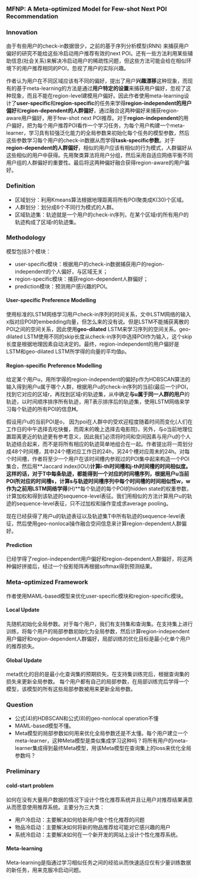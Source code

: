 ### **MFNP: A Meta-optimized Model for Few-shot Next POI Recommendation**

### Innovation
由于有些用户的check-in数据很少，之前的基于序列分析模型(RNN) 来捕获用户偏好的研究不能给这些冷启动用户推荐有效的next POI。还有一些方法利用某些辅助信息(社会关系)来解决冷启动用户的稀疏性问题，但这些方法可能会给在相似环境下的用户推荐相同的POI，忽视了用户的实际兴趣。

作者认为用户在不同区域应该有不同的偏好，提出了用户**兴趣漂移**这种现象，而现有的基于meta-learning的方法是通过**用户特定的设置**来捕获用户偏好，忽视了这种现象，而且不能在region-level建模用户偏好。因此作者使用meta-learning设计了**user-specific**和**region-specific**的任务来学得**region-independent的用户偏好**和**region-dependent的人群偏好**，通过融合这两种偏好来捕获region-aware用户偏好，用于few-shot next POI推荐。对于**region-independent**的用户偏好，把为每个用户推荐POI看作一个学习任务，为每个用户构建一个meta-learner，学习具有较强泛化能力的全局参数来初始化每个任务的模型参数，然后这些参数学习每个用户的check-in数据从而学得**task-specific参数**。对于**region-dependent的人群偏好**，相似的用户应该有相似的行为模式，人群偏好从这些相似的用户中获得。先用聚类算法将用户分组，然后采用自适应网络平衡不同用户组的人群偏好的重要性。最后将这两种偏好融合获得region-aware的用户偏好。

### Definition
* 区域划分：利用Kmeans算法根据地理距离将所有POI聚类成K(30)个区域。
* 人群划分：划分成6个不同行为模式的人群。
* 区域轨迹集：轨迹就是一个用户的check-in序列，在某个区域r的所有用户的轨迹构成了区域r的轨迹集。

### Methodology
模型包括3个模块：

* user-specific模块：根据用户的check-in数据捕获用户的region-independent的个人偏好，与区域无关；
* region-specific模块：捕获region-dependent人群偏好；
* prediction模块：预测用户感兴趣的POI。

#### User-specific Preference Modelling
使用标准的LSTM网络学习用户check-in序列的时间关系，文中LSTM网络的输入x指对应POI的embedding向量，但怎么来的没有说。但是LSTM不能捕获离散的POI之间的空间关系，因此使用**geo-dilated** LSTM来学习序列的空间关系。geo-dilated LSTM使用不同的skip长度从check-in序列中选择POI作为输入，这个skip长度是根据地理因素自动决定的。最终，region-independent的用户偏好是LSTM和geo-dilated LSTM所学得的向量的平均值p。

#### Region-specific Preference Modelling
给定某个用户u，用所学得的region-independent的偏好p作为HDBSCAN算法的输入得到用户u属于哪个人群，根据用户u的check-in序列的当前(最后一个)POI，找到它对应的区域r，再找到区域r的轨迹集，从中确定**与u属于同一人群的用户**的轨迹，以时间顺序排序所有轨迹，用T表示排序后的轨迹集，使用LSTM网络来学习每个轨迹的所有POI的信息**H**。

假设用户u的当前POI是o， 因为poi在人群中的受欢迎程度随着时间而变化(人们在工作日的中午选择去吃快餐，而周末的晚上选择去电影院)，另外，与o当前地理位置距离更近的轨迹更有参考意义，因此我们必须将时间和空间因素与用户u的个人轨迹结合起来，而不是将所有相应的轨迹简单地组合在一起。作者提出将一周划分成48个时间槽，其中24个槽对应工作日的24h，另24个槽对应周末的24h。对每个时间槽，作者将至少一个用户在该时间槽内参观过的POI集中起来构造一个POI集合，然后用**Jaccard index(IOU)**计算i-th时间槽和j-th时间槽的时间相似度。这样的话，对于T中每条轨迹，都能得到一个对应的时间槽序列，根据用户u当前POI所对应的时间槽s，计算s与轨迹时间槽序列中每个时间槽的时间相似性w，w作为之前用LSTM网络学得**(H)**每个轨迹的每个POI的hidden state的权重参数，计算加权和得到该轨迹的sequence-level表征。我们用相似的方法计算用户u的轨迹的sequence-level表征，只不过加权和操作变成求average pooling。

现在已经获得了用户u的轨迹表征以及轨迹集T中所有轨迹的sequence-level表征，然后使用geo-nonlocal操作融合空间信息来计算region-dependent人群偏好。

#### Prediction
已经学得了region-independent用户偏好和region-dependent人群偏好，将这两种偏好拼接后，经过一个投影矩阵再根据softmax得到预测结果。

### Meta-optimized Framework
作者使用MAML-based模型来优化user-specific模块和region-specific模块。
#### Local Update
先随机初始化全局参数。对于每个用户，我们有支持集和查询集。在支持集上进行训练，将每个用户的局部参数初始化为全局参数，然后计算region-independent用户偏好和region-dependent人群偏好，局部训练的优化目标是最小化单个用户的推荐损失。

#### Global Update
meta优化的目的是最小化查询集的预期损失。在支持集训练完后，根据查询集的损失来更新全局参数。
每个用户都有自己的局部参数，在局部训练完后学得一个模型，该模型的所有这些局部参数被用来更新全局参数。

### Question
* 公式(4)的HDBSCAN和公式(8)的geo-nonlocal operation不懂
* MAML-based模型不懂。
* Meta模型的局部参数如何用来优化全局参数还是不太懂。每个用户建立一个meta-learner，这种Meta模型是类似集成学习这种吗？将所有用户的meta-learner集成得到最终Meta模型，用该Meta模型在查询集上的loss来优化全局参数吗？

### Preliminary

#### cold-start problem
如何在没有大量用户数据的情况下设计个性化推荐系统并且让用户对推荐结果满意从而愿意使用推荐系统。主要分为三大类：

* 用户冷启动：主要解决如何给新用户做个性化推荐的问题
* 物品冷启动：主要解决如何将新的物品推荐给可能对它感兴趣的用户
* 系统冷启动：主要解决如何在一个新开发的网站上设计个性化推荐系统。

#### Meta-learning
Meta-learning是指通过学习相似任务之间的经验从而快速适应仅有少量训练数据的新任务，用来克服冷启动问题。
